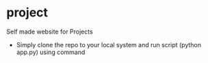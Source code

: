 # project
Self made website for Projects
+ Simply clone the repo to your local system and run script (python app.py) using command
